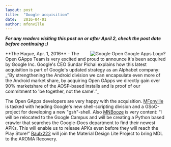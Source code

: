 ```yaml
---
layout: post
title:  "Google acquisition"
date:   2016-04-01
author: mfonville
---
```

_**For any readers visiting this post on or after April 2, check the post date before continuing :)**_

<div style="float: right">
<img align="right" src="{{ site.blogimg }}aprilfoolslogo.svg" alt="Google Open Google Apps Logo?" />
</div>
**The Hague, Apr. 1, 2016** - The Open GApps Team is very excited and proud to announce it's been acquired by Google Inc. Google's CEO Sundar Pichai explains how this latest acquisition is part of Google's updated strategy as an Alphabet company:
_“By strengthening the Android division we can encapsulate even more of the Android market share, by acquiring Open GApps we directly gain over 90% marketshare of the AOSP-based installs and is proof of our commitment to 'be together, not the same'.”_

The Open GApps developers are very happy with the acquisition. [MFonville](https://github.com/mfonville) is tasked with heading Google's new shell-scripting division and a GSoC-project for developing a new "gsh"-shell.
Also [MNBooze](https://github.com/nicholasbuse) is very content: “I will be relocated to the Google Campus and will be creating a Python based crawler that searches the Google-Docs department to find their newest APKs. This will enable us to release APKs even before they will reach the Play Store!”
[Raulx222](https://github.com/raulpetru) will join the Material Design Lite Project to bring MDL to the AROMA Recovery.﻿
